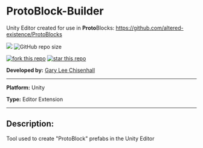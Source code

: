 # **ProtoBlock**-Builder
Unity Editor created for use in **Proto**Blocks: https://github.com/altered-existence/ProtoBlocks

![](https://img.shields.io/badge/unity-2018.3%2B-blue.svg)
![GitHub repo size](https://img.shields.io/github/repo-size/glchisenhall/ProtoBlock-Builder.svg)

[![fork this repo](http://githubbadges.com/fork.svg?user=glchisenhall&repo=ProtoBlock-Builder&style=default)](https://github.com/glchisenhall/ProtoBlock-Builder/fork)
[![star this repo](http://githubbadges.com/star.svg?user=glchisenhall&repo=ProtoBlock-Builder&style=default)](https://github.com/glchisenhall/ProtoBlock-Builder)

**Developed by:** [Gary Lee Chisenhall](https://github.com/glchisenhall)

-----

**Platform:** Unity

**Type:** Editor Extension

-----

## Description:
Tool used to create "ProtoBlock" prefabs in the Unity Editor
